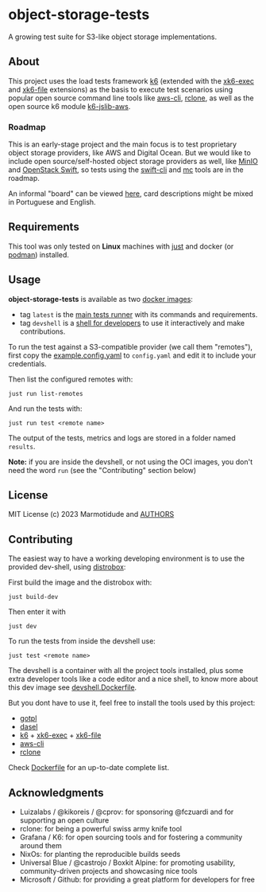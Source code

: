 # object-storage-tests
A growing test suite for S3-like object storage implementations.

## About
This project uses the load tests framework [k6][k6] (extended
with the [xk6-exec][xk6-exec] and [xk6-file][xk6-file] extensions)
as the basis to execute test scenarios using popular open source
command line tools like [aws-cli][aws-cli], [rclone][rclone],
as well as the open source k6 module [k6-jslib-aws][k6-jslib-aws].

### Roadmap
This is an early-stage project and the main focus is to test proprietary
object storage providers, like AWS and Digital Ocean. But we would like
to include open source/self-hosted object storage providers as well,
like [MinIO][minio] and [OpenStack Swift][openstack-swift], so tests using the
[swift-cli][swift-cli] and [mc][mc] tools are in the roadmap.

An informal "board" can be viewed [here](https://github.com/orgs/marmotitude/projects/2), card
descriptions might be mixed in Portuguese and English.

## Requirements

This tool was only tested on **Linux** machines with
[just][just] and docker (or [podman][podman]) installed.

## Usage

**object-storage-tests** is available as two [docker images](https://hub.docker.com/r/fczuardi/object-storage-tests):
  - tag `latest` is the [main tests runner][Dockerfile] with its commands and requirements.
  - tag `devshell` is a [shell for developers][devshell.Dockerfile] to use it interactively and make contributions.

To run the test against a S3-compatible provider (we call them "remotes"), first
copy the [example.config.yaml](./example.config.yaml) to `config.yaml` and edit it to
include your credentials.

Then list the configured remotes with:
```
just run list-remotes
```

And run the tests with:
```
just run test <remote name>
```

The output of the tests, metrics and logs are stored in a folder named `results`.

**Note:** if you are inside the devshell, or not using the OCI images, you don't need the word `run` (see the "Contributing" section below)


## License

MIT License (c) 2023 Marmotidude and [AUTHORS](./AUTHORS)

## Contributing

The easiest way to have a working developing environment is to use the provided dev-shell,
using [distrobox][distrobox]:

First build the image and the distrobox with:
```
just build-dev
```

Then enter it with
```
just dev
```

To run the tests from inside the devshell use:
```
just test <remote name>
```

The devshell is a container with all the project tools installed, plus some extra developer
tools like a code editor and a nice shell, to know more about this dev image see
[devshell.Dockerfile][devshell.Dockerfile].

But you dont have to use it, feel free to install the tools used by this project:
- [gotpl][gotpl]
- [dasel][dasel]
- [k6][k6] + [xk6-exec][xk6-exec] + [xk6-file][xk6-file]
- [aws-cli][aws-cli]
- [rclone][rclone]
  
Check [Dockerfile][Dockerfile] for an up-to-date complete list.

## Acknowledgments

- Luizalabs / @kikoreis / @cprov: for sponsoring @fczuardi and for supporting an open culture
- rclone: for being a powerful swiss army knife tool
- Grafana / K6: for open sourcing tools and for fostering a community around them 
- NixOs: for planting the reproducible builds seeds
- Universal Blue / @castrojo / Boxkit Alpine: for promoting usability, community-driven projects and showcasing nice tools
- Microsoft / Github: for providing a great platform for developers for free

[just]:https://just.systems
[podman]:https://podman.io
[gotpl]:https://github.com/belitre/gotpl
[dasel]:https://github.com/TomWright/dasel
[k6]:https://github.com/grafana/k6
[xk6-exec]:https://github.com/grafana/xk6-exec
[xk6-file]:https://github.com/avitalique/xk6-file
[k6-jslib-aws]:https://github.com/grafana/k6-jslib-aws
[aws-cli]:https://aws.amazon.com/cli/
[rclone]:https://rclone.org/
[distrobox]:https://distrobox.it

[openstack-swift]:https://www.openstack.org/software/releases/antelope/components/swift
[swift-cli]:https://docs.openstack.org/ocata/cli-reference/swift.html
[minio]:https://min.io/
[mc]:https://min.io/docs/minio/linux/reference/minio-mc.html

[devshell.Dockerfile]:./devshell.Dockerfile
[Dockerfile]:./Dockerfile

